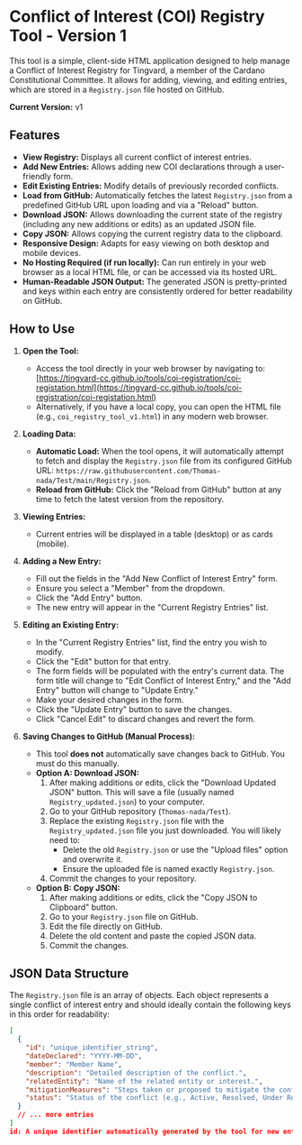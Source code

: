 # Conflict of Interest (COI) Registry Tool - Version 1

This tool is a simple, client-side HTML application designed to help manage a Conflict of Interest Registry for Tingvard, a member of the Cardano Constitutional Committee. It allows for adding, viewing, and editing entries, which are stored in a `Registry.json` file hosted on GitHub.

**Current Version:** v1

## Features

* **View Registry:** Displays all current conflict of interest entries.
* **Add New Entries:** Allows adding new COI declarations through a user-friendly form.
* **Edit Existing Entries:** Modify details of previously recorded conflicts.
* **Load from GitHub:** Automatically fetches the latest `Registry.json` from a predefined GitHub URL upon loading and via a "Reload" button.
* **Download JSON:** Allows downloading the current state of the registry (including any new additions or edits) as an updated JSON file.
* **Copy JSON:** Allows copying the current registry data to the clipboard.
* **Responsive Design:** Adapts for easy viewing on both desktop and mobile devices.
* **No Hosting Required (if run locally):** Can run entirely in your web browser as a local HTML file, or can be accessed via its hosted URL.
* **Human-Readable JSON Output:** The generated JSON is pretty-printed and keys within each entry are consistently ordered for better readability on GitHub.

## How to Use

1.  **Open the Tool:**
    * Access the tool directly in your web browser by navigating to:
      [https://tingvard-cc.github.io/tools/coi-registration/coi-registation.html](https://tingvard-cc.github.io/tools/coi-registration/coi-registation.html)
    * Alternatively, if you have a local copy, you can open the HTML file (e.g., `coi_registry_tool_v1.html`) in any modern web browser.

2.  **Loading Data:**
    * **Automatic Load:** When the tool opens, it will automatically attempt to fetch and display the `Registry.json` file from its configured GitHub URL: `https://raw.githubusercontent.com/Thomas-nada/Test/main/Registry.json`.
    * **Reload from GitHub:** Click the "Reload from GitHub" button at any time to fetch the latest version from the repository.

3.  **Viewing Entries:**
    * Current entries will be displayed in a table (desktop) or as cards (mobile).

4.  **Adding a New Entry:**
    * Fill out the fields in the "Add New Conflict of Interest Entry" form.
    * Ensure you select a "Member" from the dropdown.
    * Click the "Add Entry" button.
    * The new entry will appear in the "Current Registry Entries" list.

5.  **Editing an Existing Entry:**
    * In the "Current Registry Entries" list, find the entry you wish to modify.
    * Click the "Edit" button for that entry.
    * The form fields will be populated with the entry's current data. The form title will change to "Edit Conflict of Interest Entry," and the "Add Entry" button will change to "Update Entry."
    * Make your desired changes in the form.
    * Click the "Update Entry" button to save the changes.
    * Click "Cancel Edit" to discard changes and revert the form.

6.  **Saving Changes to GitHub (Manual Process):**
    * This tool **does not** automatically save changes back to GitHub. You must do this manually.
    * **Option A: Download JSON:**
        1.  After making additions or edits, click the "Download Updated JSON" button. This will save a file (usually named `Registry_updated.json`) to your computer.
        2.  Go to your GitHub repository (`Thomas-nada/Test`).
        3.  Replace the existing `Registry.json` file with the `Registry_updated.json` file you just downloaded. You will likely need to:
            * Delete the old `Registry.json` or use the "Upload files" option and overwrite it.
            * Ensure the uploaded file is named exactly `Registry.json`.
        4.  Commit the changes to your repository.
    * **Option B: Copy JSON:**
        1.  After making additions or edits, click the "Copy JSON to Clipboard" button.
        2.  Go to your `Registry.json` file on GitHub.
        3.  Edit the file directly on GitHub.
        4.  Delete the old content and paste the copied JSON data.
        5.  Commit the changes.

## JSON Data Structure

The `Registry.json` file is an array of objects. Each object represents a single conflict of interest entry and should ideally contain the following keys in this order for readability:

```json
[
  {
    "id": "unique_identifier_string",
    "dateDeclared": "YYYY-MM-DD",
    "member": "Member Name",
    "description": "Detailed description of the conflict.",
    "relatedEntity": "Name of the related entity or interest.",
    "mitigationMeasures": "Steps taken or proposed to mitigate the conflict.",
    "status": "Status of the conflict (e.g., Active, Resolved, Under Review, Recused)"
  }
  // ... more entries
]
id: A unique identifier automatically generated by the tool for new entries.dateDeclared: The date the conflict was declared, in YYYY-MM-DD format.member: The name of the Tingvard member associated with the conflict.description: A detailed text description of the conflict.relatedEntity: The name of the external party, project, or interest involved.mitigationMeasures: Text describing actions taken or planned to manage the conflict.status: The current status of the declared conflict.Technical NotesThis tool is built with HTML, Tailwind CSS for styling, and vanilla JavaScript.It relies on the browser's fetch API to load data from GitHub and the Clipboard API (with a fallback) for copying.No backend server is required for the tool to function if accessed via its hosted URL or run from the local file system.Future Considerations (Not Implemented in v1)Directly saving/committing changes to GitHub via its API (this would require handling authentication securely, likely via a backend service or more

